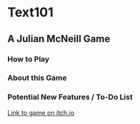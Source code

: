 # Text101
## A Julian McNeill Game



### How to Play


### About this Game


### Potential New Features / To-Do List


[Link to game on itch.io]()
